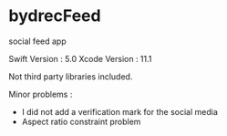 # bydrecFeed
social feed app

Swift Version : 5.0
Xcode Version : 11.1

Not third party libraries included. 

Minor problems : 

- I did not add a verification mark for the social media
- Aspect ratio constraint problem
